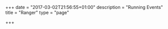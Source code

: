 +++
date = "2017-03-02T21:56:55+01:00"
description = "Running Events"
title = "Ranger"
type = "page"

+++
